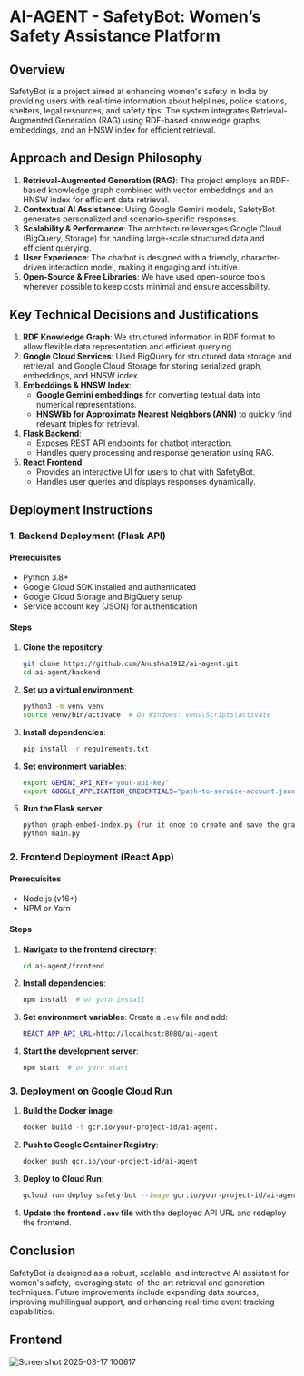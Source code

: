 # AI-AGENT - SafetyBot: Women’s Safety Assistance Platform

## Overview
SafetyBot is a project aimed at enhancing women's safety in India by providing users with real-time information about helplines, police stations, shelters, legal resources, and safety tips. The system integrates Retrieval-Augmented Generation (RAG) using RDF-based knowledge graphs, embeddings, and an HNSW index for efficient retrieval.

## Approach and Design Philosophy
1. **Retrieval-Augmented Generation (RAG)**: The project employs an RDF-based knowledge graph combined with vector embeddings and an HNSW index for efficient data retrieval.
2. **Contextual AI Assistance**: Using Google Gemini models, SafetyBot generates personalized and scenario-specific responses.
3. **Scalability & Performance**: The architecture leverages Google Cloud (BigQuery, Storage) for handling large-scale structured data and efficient querying.
4. **User Experience**: The chatbot is designed with a friendly, character-driven interaction model, making it engaging and intuitive.
5. **Open-Source & Free Libraries**: We have used open-source tools wherever possible to keep costs minimal and ensure accessibility.

## Key Technical Decisions and Justifications
1. **RDF Knowledge Graph**: We structured information in RDF format to allow flexible data representation and efficient querying.
2. **Google Cloud Services**: Used BigQuery for structured data storage and retrieval, and Google Cloud Storage for storing serialized graph, embeddings, and HNSW index.
3. **Embeddings & HNSW Index**:
   - **Google Gemini embeddings** for converting textual data into numerical representations.
   - **HNSWlib for Approximate Nearest Neighbors (ANN)** to quickly find relevant triples for retrieval.
4. **Flask Backend**:
   - Exposes REST API endpoints for chatbot interaction.
   - Handles query processing and response generation using RAG.
5. **React Frontend**:
   - Provides an interactive UI for users to chat with SafetyBot.
   - Handles user queries and displays responses dynamically.

## Deployment Instructions

### 1. Backend Deployment (Flask API)
#### Prerequisites
- Python 3.8+
- Google Cloud SDK installed and authenticated
- Google Cloud Storage and BigQuery setup
- Service account key (JSON) for authentication

#### Steps
1. **Clone the repository**:
   ```sh
   git clone https://github.com/Anushka1912/ai-agent.git
   cd ai-agent/backend
   ```
2. **Set up a virtual environment**:
   ```sh
   python3 -m venv venv
   source venv/bin/activate  # On Windows: venv\Scripts\activate
   ```
3. **Install dependencies**:
   ```sh
   pip install -r requirements.txt
   ```
4. **Set environment variables**:
   ```sh
   export GEMINI_API_KEY="your-api-key"
   export GOOGLE_APPLICATION_CREDENTIALS="path-to-service-account.json"
   ```
5. **Run the Flask server**:
   ```sh
   python graph-embed-index.py (run it once to create and save the graph, embeddings, indexing of the bigquery database - required only once until and unless there are changes in the dataset)
   python main.py
   ```

### 2. Frontend Deployment (React App)
#### Prerequisites
- Node.js (v16+)
- NPM or Yarn

#### Steps
1. **Navigate to the frontend directory**:
   ```sh
   cd ai-agent/frontend
   ```
2. **Install dependencies**:
   ```sh
   npm install  # or yarn install
   ```
3. **Set environment variables**:
   Create a `.env` file and add:
   ```sh
   REACT_APP_API_URL=http://localhost:8080/ai-agent
   ```
4. **Start the development server**:
   ```sh
   npm start  # or yarn start
   ```

### 3. Deployment on Google Cloud Run
1. **Build the Docker image**:
   ```sh
   docker build -t gcr.io/your-project-id/ai-agent.
   ```
2. **Push to Google Container Registry**:
   ```sh
   docker push gcr.io/your-project-id/ai-agent
   ```
3. **Deploy to Cloud Run**:
   ```sh
   gcloud run deploy safety-bot --image gcr.io/your-project-id/ai-agent --platform managed --region us-central1 --allow-unauthenticated
   ```
4. **Update the frontend `.env` file** with the deployed API URL and redeploy the frontend.

## Conclusion
SafetyBot is designed as a robust, scalable, and interactive AI assistant for women's safety, leveraging state-of-the-art retrieval and generation techniques. Future improvements include expanding data sources, improving multilingual support, and enhancing real-time event tracking capabilities.

## Frontend
![Screenshot 2025-03-17 100617](https://github.com/user-attachments/assets/085e0e8e-24b0-4044-b428-36c339e2b913)


